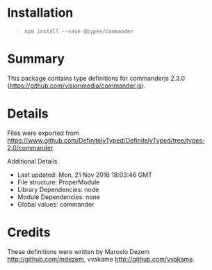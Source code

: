 # Installation
> `npm install --save @types/commander`

# Summary
This package contains type definitions for commanderjs 2.3.0 (https://github.com/visionmedia/commander.js).

# Details
Files were exported from https://www.github.com/DefinitelyTyped/DefinitelyTyped/tree/types-2.0/commander

Additional Details
 * Last updated: Mon, 21 Nov 2016 18:03:46 GMT
 * File structure: ProperModule
 * Library Dependencies: node
 * Module Dependencies: none
 * Global values: commander

# Credits
These definitions were written by Marcelo Dezem <http://github.com/mdezem>, vvakame <http://github.com/vvakame>.
